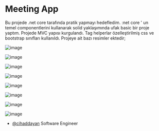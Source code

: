 
# Meeting App

Bu projede .net core tarafında pratik yapmayı hedefledim. :net core ' un temel componentlerini kullanarak solid yaklaşımında ufak basic bir proje yaptım. Projede MVC yapısı kurgulandı. 
  Tag helperlar özelleştirilmiş css ve bootstrap sınıfları kullanıldı. Projeye ait bazı resimler ektedir;

![image](https://github.com/user-attachments/assets/a1cbb599-e8ef-4e4b-98ff-253efac33825)


![image](https://github.com/user-attachments/assets/e7f511a5-d58d-4253-9201-dd765110bb06)

![image](https://github.com/user-attachments/assets/20854e46-300b-499e-a9e7-f0b976252c98)

![image](https://github.com/user-attachments/assets/a1cdf7bf-47d4-41fd-aced-4b92647fe05c)

![image](https://github.com/user-attachments/assets/2a99d68b-469f-4c0b-bd9a-3ba6e2ca2759)

![image](https://github.com/user-attachments/assets/aea3ce65-61a3-4a2e-8f95-3bac02add3bd)

![image](https://github.com/user-attachments/assets/244f2266-75c7-4963-b85e-aa553d02bf91)

![image](https://github.com/user-attachments/assets/1a78200c-2b34-452d-aeeb-6bb8f4e1353f)


- [@cihaddayan](https://github.com/chddyn) Software Engineer

  
